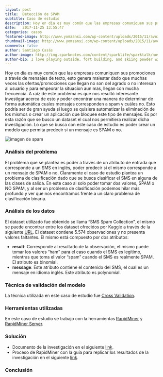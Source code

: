 ```yaml
---
layout: post
title:  Detección de SPAM
subtitle: Caso de estudio
description: Hoy en dia es muy común que las empresas comuniquen sus promociones a través de mensajes de texto, esto genera malestar dado que muchas veces las ofertas/promociones que llegan no son del agrado o no interesan al usuario y para empeorar la situacion aun mas, llegan con mucha frecuencia.
date:   2017-11-25 13:55:47
categories: casos
featured-image: http://www.yomzansi.com/wp-content/uploads/2015/11/avoid-spam-sms-yomzansi.jpg
thumbnail-image: http://www.yomzansi.com/wp-content/uploads/2015/11/avoid-spam-sms-yomzansi.jpg
comments: false
author: Santiago Casás
author-image: http://img.sparknotes.com/content/sparklife/sparktalk/nov2016litchardeathquiz1_MediumWide.jpg
author-bio: I love playing outside, fort building, and skiing powder with my wife and dog.  Currently a front end devloper at AppNeta.
---
```

Hoy en dia es muy común que las empresas comuniquen sus promociones a través de mensajes de texto, esto genera malestar dado que muchas veces las ofertas/promociones que llegan no son del agrado o no interesan al usuario y para empeorar la situacion aun mas, llegan con mucha frecuencia.
A raíz de este problema es que nos resultó interesante investigar acerca de esto y poder encontrar una manera  de determinar de forma automática cuales mensajes corresponden a spam y cuáles no. Esto podría ser de gran ayuda si luego se quisiera automatizar la eliminación de los mismos o crear un aplicación que bloquee este tipo de mensajes.
Es por esta razón que se busco un dataset el cual nos permitiera realizar dicha investigación.
Lo que se busca con este caso de estudio es poder crear un modelo que permita predecir si un mensaje es SPAM o no.

![imagen de spam](http://cdn.makeuseof.com/wp-content/uploads/2016/10/sms-scam-994x400.jpg)

### Análisis del problema
El problema que se plantea es poder a través de un atributo de entrada que corresponde a un SMS en inglés, poder predecir si el mismo corresponde a un mensaje de SPAM o no.
Claramente el caso de estudio plantea un problema de clasificación dado que se busca clasificar el SMS en alguna de las clases de salida. En este caso al solo poder tomar dos valores, SPAM o NO SPAM, y al ser un problema de clasificación podemos hilar más profundo y ver que nos encontramos frente a un claro problema de clasificación binaria.

### Análisis de los datos
El dataset utilizado fue obtenido se llama “SMS Spam Collection”, el mismo se puede encontrar entre los dataset ofrecidos por Kaggle a través de la siguiente [URL](https://www.kaggle.com/uciml/sms-spam-collection-dataset).
El dataset contiene 5.574 observaciones y no presenta valores faltantes. El mismo está compuesto por dos atributos:
* **result**: Corresponde al resultado de la observación, el mismo puede tomar los valores “ham” para el caso cuando el SMS es legítimo, mientras que toma el valor “spam” cuando el SMS es realmente SPAM. El atributo es binomial.
* **message**: Este atributo contiene el contenido del SMS, el cual es un mensaje en idioma inglés. Este atributo es polynomial.

### Técnica de validación del modelo
La técnica utilizada en este caso de estudio fue [Cross Validation](https://en.wikipedia.org/wiki/Cross-validation_(statistics)).

### Herramientas utilizadas
En este caso de estudio se trabajo con la herramientas [RapidMiner](https://docs.rapidminer.com) y [RapidMiner Server](https://docs.rapidminer.com/server).

### Solución
* Documento de la investigación en el siguiente [link](https://github.com/chacaa/ML2017/blob/master/Caso%20de%20estudio%20-%20Enfermedades%20cardiacas/documento.pdf).
* Proceso de RapidMiner con la guía para replicar los resultados de la investigación en el siguiente [link](https://github.com/chacaa/ML2017/tree/master/Caso%20de%20estudio%20-%20Enfermedades%20cardiacas).

### Conclusión
